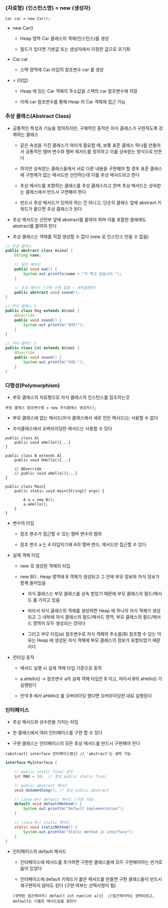 ### {자료형} {인스턴스명} = new {생성자} 
```
Car car = new Car();
```

* new Car()
 
  - Heap 영역 Car 클래스의 객체(인스턴스)를 생성
 
  - 필드가 있다면 기본값 또는 생성자에서 지정한 값으로 초기화

* Car car

  - 스택 영역에 Car 타입의 참조변수 car 를 생성
 
* = (대입)

  - Heap 에 있는 Car 객체의 주소값을 스택의 car 참조변수에 저장

  - 이제 car 참조변수를 통해 Heap 의 Car 객체에 접근 가능


### 추상 클래스(Abstract Class)

* 공통적인 특성과 기능을 정의하지만, 구체적인 동작은 자식 클래스가 구현하도록 강제하는 클래스

  - 같은 속성을 가진 클래스가 여러개 필요할 때, 보통 표준 클래스 하나를 만들어서 공통적인 멤버 변수와 멤버 메서드를 정의하고 이를 상속받는 방식으로 만든다
 
  - 하지만 상속받는 클래스들에서 서로 다른 내용을 구현해야 할 경우 표준 클래스에 구현체가 없는 메서드만 선언하는데 이를 추상 메서드라고 한다

  - 추상 메서드를 포함하는 클래스를 추상 클래스라고 한며 추상 메서드는 상속받는 클래스에서 반드시 구현해야 한다
 
  - 반드시 추상 메서드가 있어야 하는 건 아니고, 단순히 클래스 앞에 abstract 키워드가 붙으면 추상 클래스가 된다

* 추상 메서드는 선언부 앞에 abstract를 붙여야 하며 이를 포함한 클래에도 abstract를 붙여야 한다

* 추상 클래스는 객체를 직접 생성할 수 없다 (new 로 인스턴스 만들 수 없음)

```java
// 추상 클래스
public abstract class Animal {
    String name;

    // 일반 메서드
    public void eat() {
        System.out.println(name + "가 먹고 있습니다.");
    }

    // 추상 메서드 (구체 구현 없음 → 세미콜론만)
    public abstract void sound();
}

// 자식 클래스 1
public class Dog extends Animal {
    @Override
    public void sound() {
        System.out.println("멍멍!");
    }
}

// 자식 클래스 2
public class Cat extends Animal {
    @Override
    public void sound() {
        System.out.println("야옹~");
    }
}
```


### 다형성(Polymorphism)

* 부모 클래스의 자료형으로 자식 클래스의 인스턴스를 참조하는것

```
부모 클래스 참조변수명 = new 자식클래스 생성자(); 
```

* 부모 클래스에 없는 메서드(자식 클래스에서 새로 만든 메서드)는 사용할 수 없다

* 자식클래스에서 오버라이딩한 메서드는 사용할 수 있다

```
public class A{
    public void aHello(){...}
}

public class B extends A{
    public void bHello(){...}

    // @Override
    // public void aHello(){...}
}

public class Main{
    public static void main(String[] args) {

        A a = new B();
        a.aHello();
    }
}
```

* 변수의 타입

    - 참조 변수가 접근할 수 있는 멤버 변수의 범위

    - 참조 변수 a 는 A 타입이기에 A의 멤버 변수, 메서드만 접근할 수 있다

* 실제 객체 타입

    - new 로 생성된 객체의 타입

    - new B() : Heap 영역에 B 객체가 생성되고 그 안에 부모 정보와 자식 정보가 함께 들어있음 

        - 자식 클래스는 부모 클래스를 상속 받았기 때문에 부모 클래스의 필드/메서드 를 가지고 있음

        - 따라서 자식 클래스의 객체를 생성하면 Heap 에 하나의 자식 객체가 생성되고 그 내부에 자식 클래스의 필드/메서드 영역, 부모 클래스의 필드/메서드 영역이 모두 생성되는 것이다 

        - 그리고 부모 타입(a) 참조변수로 자식 객체의 주소를(B) 참조할 수 있는 이유는 Heap 에 생성된 자식 객체에 부모 클래스의 정보가 포함되었기 때문이다

* 런타임 동작

    - 메서드 실행 시 실제 객체 타입 기준으로 동작

    - a.aHello() -> 참조변수 a의 실제 객체 타입은 B 이고, 따라서 B의 aHello() 가 실행된다

    - 만약 B 에서 aHello() 를 오버라이딩 했다면 오버라이딩한 대로 실행된다


### 인터페이스

* 추상 메서드와 상수만을 가지는 타입

* 한 클래스에서 여러 인터페이스를 구현 할 수 있다

* 구현 클래스는 인터페이스의 모든 추상 메서드를 반드시 구현해야 한다

```
(abstract) interface 인터페이스명{} // 'abstract'는 생략 가능
```
```java
interface MyInterface {

    // public static final 상수
    int MAX = 10;  // 항상 public static final

    // public abstract 메서드
    void doSomething(); // 항상 public abstract

    // (Java 8+) default 메서드 (구현 가능)
    default void defaultMethod() {
        System.out.println("Default implementation");
    }

    // (Java 8+) static 메서드
    static void staticMethod() {
        System.out.println("Static method in interface");
    }
}

```

* 인터페이스의 default 메서드

  - 인터페이스에 메서드를 추가하면 구현한 클래스들에 모두 구현해야하는 번거로움이 있었다
  
  - 인터페이스에 default 키워드가 붙은 메서드를 만들면 구현 클래스들이 반드시 재구현하지 않아도 된다 (구현 여부는 선택사항이 됨)
  
  ```
  (생략된 접근제어자) default int num(int a){}  //접근제어자는 생략되었고, default는 디폴트 메서드임을 알린다
  ```
